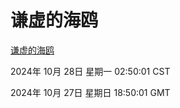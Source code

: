 # 谦虚的海鸥
[谦虚的海鸥](http://219.139.197.74:56308/qxdho/course/base/hotlink/index.php)

2024年 10月 28日 星期一 02:50:01 CST

2024年 10月 27日 星期日 18:50:01 GMT
